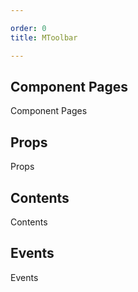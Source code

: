 ```yaml
---

order: 0
title: MToolbar

---
```

 
## Component Pages
 
Component Pages
 
## Props
 
Props
 
## Contents
 
Contents
 
## Events
 
Events
 
